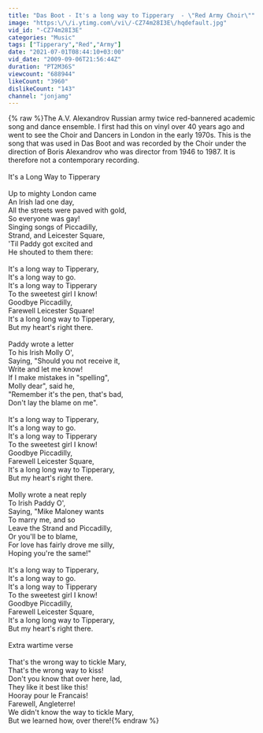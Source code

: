 ```yaml
---
title: "Das Boot - It's a long way to Tipperary  - \"Red Army Choir\""
image: "https:\/\/i.ytimg.com\/vi\/-CZ74m28I3E\/hqdefault.jpg"
vid_id: "-CZ74m28I3E"
categories: "Music"
tags: ["Tipperary","Red","Army"]
date: "2021-07-01T08:44:10+03:00"
vid_date: "2009-09-06T21:56:44Z"
duration: "PT2M36S"
viewcount: "688944"
likeCount: "3960"
dislikeCount: "143"
channel: "jonjamg"
---
```

{% raw %}The A.V. Alexandrov Russian army twice red-bannered academic song and dance ensemble. I first had this on vinyl over 40 years ago and went to see the Choir and Dancers in London in the early 1970s. This is the song that was used in Das Boot and was recorded by the Choir under the direction of Boris Alexandrov who was director from 1946 to 1987. It is therefore not a contemporary recording.<br /><br />It's a Long Way to Tipperary<br /><br />Up to mighty London came<br />An Irish lad one day,<br />All the streets were paved with gold,<br />So everyone was gay!<br />Singing songs of Piccadilly,<br />Strand, and Leicester Square,<br />'Til Paddy got excited and<br />He shouted to them there:<br /><br />It's a long way to Tipperary,<br />It's a long way to go.<br />It's a long way to Tipperary<br />To the sweetest girl I know!<br />Goodbye Piccadilly,<br />Farewell Leicester Square!<br />It's a long long way to Tipperary,<br />But my heart's right there.<br /><br />Paddy wrote a letter<br />To his Irish Molly O',<br />Saying, &quot;Should you not receive it,<br />Write and let me know!<br />If I make mistakes in &quot;spelling&quot;,<br />Molly dear&quot;, said he,<br />&quot;Remember it's the pen, that's bad,<br />Don't lay the blame on me&quot;.<br /><br />It's a long way to Tipperary,<br />It's a long way to go.<br />It's a long way to Tipperary<br />To the sweetest girl I know!<br />Goodbye Piccadilly,<br />Farewell Leicester Square,<br />It's a long long way to Tipperary,<br />But my heart's right there.<br /><br />Molly wrote a neat reply<br />To Irish Paddy O', <br />Saying, &quot;Mike Maloney wants <br />To marry me, and so <br />Leave the Strand and Piccadilly, <br />Or you'll be to blame, <br />For love has fairly drove me silly, <br />Hoping you're the same!&quot; <br /><br />It's a long way to Tipperary,<br />It's a long way to go.<br />It's a long way to Tipperary<br />To the sweetest girl I know!<br />Goodbye Piccadilly,<br />Farewell Leicester Square,<br />It's a long long way to Tipperary,<br />But my heart's right there.<br /><br />Extra wartime verse<br /><br />That's the wrong way to tickle Mary,<br />That's the wrong way to kiss!<br />Don't you know that over here, lad,<br />They like it best like this!<br />Hooray pour le Francais!<br />Farewell, Angleterre!<br />We didn't know the way to tickle Mary,<br />But we learned how, over there!{% endraw %}
